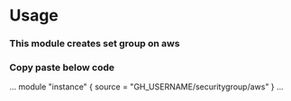 # Usage
### This module creates set group on aws
### Copy paste below code

...
module "instance" {
  source  = "GH_USERNAME/securitygroup/aws"
}
...

